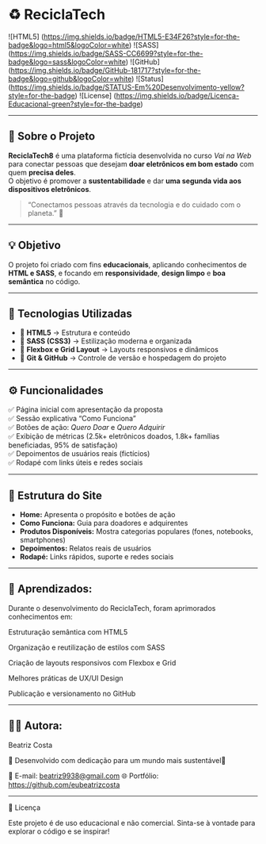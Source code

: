 # ♻️ ReciclaTech 

![HTML5]
(https://img.shields.io/badge/HTML5-E34F26?style=for-the-badge&logo=html5&logoColor=white)
![SASS]
(https://img.shields.io/badge/SASS-CC6699?style=for-the-badge&logo=sass&logoColor=white)
![GitHub]
(https://img.shields.io/badge/GitHub-181717?style=for-the-badge&logo=github&logoColor=white)
![Status]
(https://img.shields.io/badge/STATUS-Em%20Desenvolvimento-yellow?style=for-the-badge)
![License]
(https://img.shields.io/badge/Licença-Educacional-green?style=for-the-badge)

---

## 🌱 Sobre o Projeto

**ReciclaTech8** é uma plataforma fictícia desenvolvida  no curso *Vai na Web* para conectar pessoas que desejam **doar eletrônicos em bom estado** com quem **precisa deles**.  
O objetivo é promover a **sustentabilidade** e dar **uma segunda vida aos dispositivos eletrônicos**.  

> “Conectamos pessoas através da tecnologia e do cuidado com o planeta.” 💚

---

## 💡 Objetivo

O projeto foi criado com fins **educacionais**, aplicando conhecimentos de **HTML e SASS**, e focando em **responsividade**, **design limpo** e **boa semântica** no código.

---

## 🧩 Tecnologias Utilizadas

- 🧱 **HTML5** → Estrutura e conteúdo  
- 🎨 **SASS (CSS3)** → Estilização moderna e organizada  
- 📐 **Flexbox e Grid Layout** → Layouts responsivos e dinâmicos  
- 💾 **Git & GitHub** → Controle de versão e hospedagem do projeto  

---

## ⚙️ Funcionalidades

✅ Página inicial com apresentação da proposta  
✅ Sessão explicativa “Como Funciona”  
✅ Botões de ação: *Quero Doar* e *Quero Adquirir*  
✅ Exibição de métricas (2.5k+ eletrônicos doados, 1.8k+ famílias beneficiadas, 95% de satisfação)  
✅ Depoimentos de usuários reais (fictícios)  
✅ Rodapé com links úteis e redes sociais  

---


## 🧠 Estrutura do Site

- **Home:** Apresenta o propósito e botões de ação  
- **Como Funciona:** Guia para doadores e adquirentes  
- **Produtos Disponíveis:** Mostra categorias populares (fones, notebooks, smartphones)  
- **Depoimentos:** Relatos reais de usuários  
- **Rodapé:** Links rápidos, suporte e redes sociais  

---

## 🧠 Aprendizados: 

Durante o desenvolvimento do ReciclaTech, foram aprimorados conhecimentos em:

Estruturação semântica com HTML5

Organização e reutilização de estilos com SASS

Criação de layouts responsivos com Flexbox e Grid

Melhores práticas de UX/UI Design

Publicação e versionamento no GitHub

----

## 👩‍💻 Autora:

Beatriz Costa

💚 Desenvolvido com dedicação para um mundo mais sustentável💚 

📧 E-mail: beatriz9938@gmail.com
🌐 Portfólio: https://github.com/eubeatrizcosta

----
📜 Licença

Este projeto é de uso educacional e não comercial.
Sinta-se à vontade para explorar o código e se inspirar!


